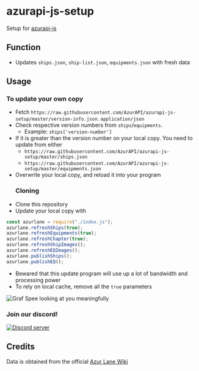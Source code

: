 # azurapi-js-setup

Setup for [azurapi-js](https://www.npmjs.com/package/@azurapi/azurapi)

## Function

-   Updates `ships.json`, `ship-list.json`, `equipments.json` with fresh data

## Usage

### To update your own copy

-   Fetch `https://raw.githubusercontent.com/AzurAPI/azurapi-js-setup/master/version-info.json`. `application/json`
-   Check respective version numbers from `ships`/`equipments`.
    -   Example: `ships['version-number']`
-   If it is greater than the version number on your local copy. You need to update from either
    -   `https://raw.githubusercontent.com/AzurAPI/azurapi-js-setup/master/ships.json`
    -   `https://raw.githubusercontent.com/AzurAPI/azurapi-js-setup/master/equipments.json`
-   Overwrite your local copy, and reload it into your program
    ### Cloning
-   Clone this repository
-   Update your local copy with

```javascript
const azurlane = require("./index.js");
azurlane.refreshShips(true);
azurlane.refreshEquipments(true);
azurlane.refreshChapter(true);
azurlane.refreshShipImages();
azurlane.refreshEQImages();
azurlane.publishShips();
azurlane.publishEQ();
```

-   Bewared that this update program will use up a lot of bandwidth and processing power
-   To rely on local cache, remove all the `true` parameters

![Graf Spee looking at you meaningfully](https://res.cloudinary.com/kumori/image/upload/v1576125260/Bg_graf_spee_1_dqumrm.png)

### Join our discord!

<a href="https://discord.gg/aAEdys8">
    <img src="https://discordapp.com/api/v6/guilds/648206344729526272/widget.png?style=banner2" alt="Discord server" />
</a>

## Credits

Data is obtained from the official [Azur Lane Wiki](https://azurlane.koumakan.jp/)
